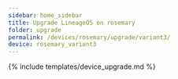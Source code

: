 ```yaml
---
sidebar: home_sidebar
title: Upgrade LineageOS on rosemary
folder: upgrade
permalink: /devices/rosemary/upgrade/variant3/
device: rosemary_variant3
---
```

{% include templates/device_upgrade.md %}
